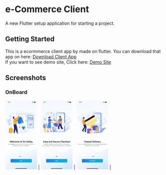 # e-Commerce Client

A new Flutter setup application for starting a project.

## Getting Started

This is a ecormmerce client app by made on flutter.
You can download that app on here: <a href="https://github.com/Almighty11/eCommerce-Client/blob/master/release/NigeriaStore-Client.apk">Download Client App</a><br>
If you want to see demo site, Click here: <a href="https://demo.6amtech.com/6valley/">Demo Site</a><br>

## Screenshots

### OnBoard
<img src="https://github.com/Almighty11/eCommerce-Client/blob/master/screens/ios_10.png" width="20%"> | <img src="https://github.com/Almighty11/eCommerce-Client/blob/master/screens/ios_11.png" width="20%"> | <img src="https://github.com/Almighty11/eCommerce-Client/blob/master/screens/ios_12.png" width="20%"> | 
